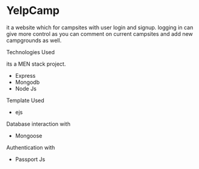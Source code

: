 # YelpCamp

it a website which for campsites with user login and signup.
logging in can give more control as you can comment on current campsites and add new campgrounds as well.

Technologies Used

its a MEN stack project.
* Express
* Mongodb
* Node Js

Template Used
* ejs

Database interaction with
* Mongoose

Authentication with
* Passport Js